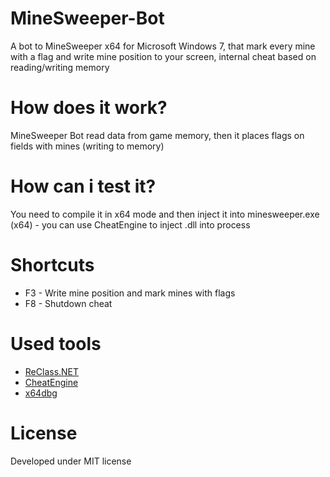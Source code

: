 # MineSweeper-Bot
A bot to MineSweeper x64 for Microsoft Windows 7, that mark every mine with a flag and write mine position to your screen, internal cheat based on reading/writing memory

# How does it work?
MineSweeper Bot read data from game memory, then it places flags on fields with mines (writing to memory)

# How can i test it?
You need to compile it in x64 mode and then inject it into minesweeper.exe (x64) - you can use CheatEngine to inject .dll into process

# Shortcuts
* F3 - Write mine position and mark mines with flags
* F8 - Shutdown cheat

# Used tools
* [ReClass.NET](https://github.com/KN4CK3R/ReClass.NET)
* [CheatEngine](https://github.com/cheat-engine/cheat-engine)
* [x64dbg](https://github.com/x64dbg/x64dbg)

# License
Developed under MIT license
